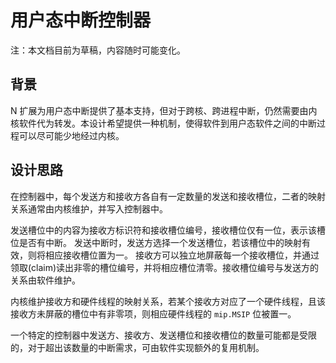 # 用户态中断控制器

注：本文档目前为草稿，内容随时可能变化。

## 背景

N 扩展为用户态中断提供了基本支持，但对于跨核、跨进程中断，仍然需要由内核软件代为转发。本设计希望提供一种机制，使得软件到用户态软件之间的中断过程可以尽可能少地经过内核。

## 设计思路

在控制器中，每个发送方和接收方各自有一定数量的发送和接收槽位，二者的映射关系通常由内核维护，并写入控制器中。

发送槽位中的内容为接收方标识符和接收槽位编号，接收槽位仅有一位，表示该槽位是否有中断。
发送中断时，发送方选择一个发送槽位，若该槽位中的映射有效，则将相应接收槽位置为一。
接收方可以独立地屏蔽每一个接收槽位，并通过领取(claim)读出非零的槽位编号，并将相应槽位清零。接收槽位编号与发送方的关系由软件维护。

内核维护接收方和硬件线程的映射关系，若某个接收方对应了一个硬件线程，且该接收方未屏蔽的槽位中有非零项，则相应硬件线程的 `mip.MSIP` 位被置一。

一个特定的控制器中发送方、接收方、发送槽位和接收槽位的数量可能都是受限的，对于超出该数量的中断需求，可由软件实现额外的复用机制。
